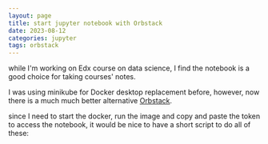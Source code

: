 ```yaml
---
layout: page
title: start jupyter notebook with Orbstack
date: 2023-08-12
categories: jupyter
tags: orbstack
---
```


while I'm working on Edx course on data science, I find the notebook is a good choice for taking courses' notes.

I was using minikube for Docker desktop replacement before, however, now there is a much much better alternative [Orbstack](https://orbstack.dev/).

since I need to start the docker, run the image and copy and paste the token to access the notebook, it would be nice to have a short script to do all of these:

<script src="https://gist.github.com/gigiyy/579a4e938f789300e7d5477736487958.js"></script>